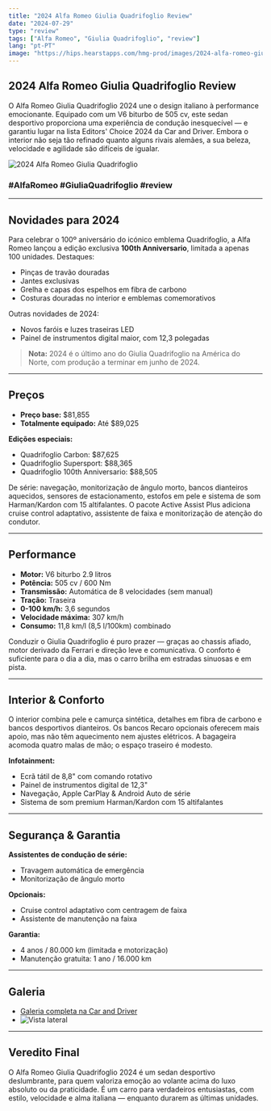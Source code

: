 ```yaml
---
title: "2024 Alfa Romeo Giulia Quadrifoglio Review"
date: "2024-07-29"
type: "review"
tags: ["Alfa Romeo", "Giulia Quadrifoglio", "review"]
lang: "pt-PT"
image: "https://hips.hearstapps.com/hmg-prod/images/2024-alfa-romeo-giulia-quadrifoglio-100th-anniversario-103-643961f239a2d.jpg?crop=1xw:1xh;center,top&resize=980:*"
---
```


## 2024 Alfa Romeo Giulia Quadrifoglio Review

O Alfa Romeo Giulia Quadrifoglio 2024 une o design italiano à performance emocionante. Equipado com um V6 biturbo de 505 cv, este sedan desportivo proporciona uma experiência de condução inesquecível — e garantiu lugar na lista Editors' Choice 2024 da Car and Driver. Embora o interior não seja tão refinado quanto alguns rivais alemães, a sua beleza, velocidade e agilidade são difíceis de igualar.

![2024 Alfa Romeo Giulia Quadrifoglio](https://hips.hearstapps.com/hmg-prod/images/2024-alfa-romeo-giulia-quadrifoglio-100th-anniversario-103-643961f239a2d.jpg?crop=1xw:1xh;center,top&resize=980:*)

### #AlfaRomeo #GiuliaQuadrifoglio #review

---

## Novidades para 2024
Para celebrar o 100º aniversário do icónico emblema Quadrifoglio, a Alfa Romeo lançou a edição exclusiva **100th Anniversario**, limitada a apenas 100 unidades. Destaques:
- Pinças de travão douradas
- Jantes exclusivas
- Grelha e capas dos espelhos em fibra de carbono
- Costuras douradas no interior e emblemas comemorativos

Outras novidades de 2024:
- Novos faróis e luzes traseiras LED
- Painel de instrumentos digital maior, com 12,3 polegadas

> **Nota:** 2024 é o último ano do Giulia Quadrifoglio na América do Norte, com produção a terminar em junho de 2024.

---

## Preços
- **Preço base:** $81,855
- **Totalmente equipado:** Até $89,025

**Edições especiais:**
- Quadrifoglio Carbon: $87,625
- Quadrifoglio Supersport: $88,365
- Quadrifoglio 100th Anniversario: $88,505

De série: navegação, monitorização de ângulo morto, bancos dianteiros aquecidos, sensores de estacionamento, estofos em pele e sistema de som Harman/Kardon com 15 altifalantes. O pacote Active Assist Plus adiciona cruise control adaptativo, assistente de faixa e monitorização de atenção do condutor.

---

## Performance
- **Motor:** V6 biturbo 2.9 litros
- **Potência:** 505 cv / 600 Nm
- **Transmissão:** Automática de 8 velocidades (sem manual)
- **Tração:** Traseira
- **0-100 km/h:** 3,6 segundos
- **Velocidade máxima:** 307 km/h
- **Consumo:** 11,8 km/l (8,5 l/100km) combinado

Conduzir o Giulia Quadrifoglio é puro prazer — graças ao chassis afiado, motor derivado da Ferrari e direção leve e comunicativa. O conforto é suficiente para o dia a dia, mas o carro brilha em estradas sinuosas e em pista.

---

## Interior & Conforto
O interior combina pele e camurça sintética, detalhes em fibra de carbono e bancos desportivos dianteiros. Os bancos Recaro opcionais oferecem mais apoio, mas não têm aquecimento nem ajustes elétricos. A bagageira acomoda quatro malas de mão; o espaço traseiro é modesto.

**Infotainment:**
- Ecrã tátil de 8,8" com comando rotativo
- Painel de instrumentos digital de 12,3"
- Navegação, Apple CarPlay & Android Auto de série
- Sistema de som premium Harman/Kardon com 15 altifalantes

---

## Segurança & Garantia

**Assistentes de condução de série:**
- Travagem automática de emergência
- Monitorização de ângulo morto

**Opcionais:**
- Cruise control adaptativo com centragem de faixa
- Assistente de manutenção na faixa

**Garantia:**
- 4 anos / 80.000 km (limitada e motorização)
- Manutenção gratuita: 1 ano / 16.000 km

---

## Galeria

- [Galeria completa na Car and Driver](https://www.caranddriver.com/photos/g43601268/2024-alfa-romeo-giulia-quadrifoglio-revealed-gallery/)
- ![Vista lateral](https://hips.hearstapps.com/hmg-prod/images/2024-alfa-romeo-giulia-quadrifoglio-100th-anniversario-115-643961f4c3c57.jpg?crop=1xw:1xh;center,top&resize=980:*)

---

## Veredito Final

O Alfa Romeo Giulia Quadrifoglio 2024 é um sedan desportivo deslumbrante, para quem valoriza emoção ao volante acima do luxo absoluto ou da praticidade. É um carro para verdadeiros entusiastas, com estilo, velocidade e alma italiana — enquanto durarem as últimas unidades.